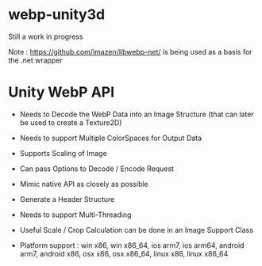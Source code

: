 webp-unity3d
============

Still a work in progress

Note : https://github.com/imazen/libwebp-net/ is being used as a basis for the .net wrapper


Unity WebP API
==============

+ Needs to Decode the WebP Data into an Image Structure (that can later be used to create a Texture2D)
+ Needs to support Multiple ColorSpaces for Output Data
+ Supports Scaling of Image
+ Can pass Options to Decode / Encode Request
+ Mimic native API as closely as possible
+ Generate a Header Structure 
+ Needs to support Multi-Threading

+ Useful Scale / Crop Calculation can be done in an Image Support Class
+ Platform support : win x86, win x86_64, ios arm7, ios arm64, android arm7, android x86, osx x86, osx x86_64, linux x86, linux x86_64
